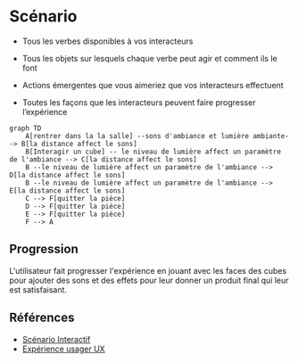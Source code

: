 # Scénario

<!-- Ici mettre tous les documents et références concernant la scéanrisation de l'expérience   -->

* Tous les verbes disponibles à vos interacteurs

* Tous les objets sur lesquels chaque verbe peut agir et comment ils le font

* Actions émergentes que vous aimeriez que vos interacteurs effectuent

* Toutes les façons que les interacteurs peuvent faire progresser l’expérience

```mermaid
graph TD
    A[rentrer dans la la salle] --sons d'ambiance et lumière ambiante--> B[la distance affect le sons]
    B[Interagir un cube] -- le niveau de lumière affect un paramètre de l'ambiance --> C[la distance affect le sons]
    B --le niveau de lumière affect un paramètre de l'ambiance --> D[la distance affect le sons]
    B --le niveau de lumière affect un paramètre de l'ambiance --> E[la distance affect le sons]
    C --> F[quitter la pièce]
    D --> F[quitter la pièce]
    E --> F[quitter la pièce]
    F --> A
```

## Progression
L'utilisateur fait progresser l'expérience en jouant avec les faces des cubes pour ajouter des sons et des effets pour leur donner un produit final qui leur est satisfaisant.

## Références

* [Scénario Interactif](https://tim-montmorency.com/582523-gestion/#/contenus/2_scenarisation/20_scenario/20_interactif/)
* [Expérience usager UX](https://tim-montmorency.com/582523-gestion/#/contenus/2_scenarisation/20_scenario/40_ux/)

